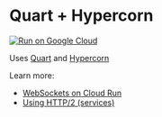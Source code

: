 # Quart + Hypercorn

[![Run on Google Cloud](https://deploy.cloud.run/button.svg)](https://deploy.cloud.run)

Uses [Quart](https://pgjones.gitlab.io/quart/) and [Hypercorn](https://pgjones.gitlab.io/hypercorn/index.html)

Learn more:
* [WebSockets on Cloud Run](https://cloud.google.com/run/docs/triggering/websockets?hl=en)
* [Using HTTP/2 (services)](https://cloud.google.com/run/docs/configuring/http2?hl=en)